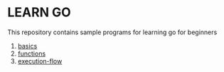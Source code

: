 # LEARN GO

This repository contains sample programs for learning go for beginners

1. [basics](01-basic/main.go)
2. [functions](02-functions/main.go)
3. [execution-flow](03-execution-flow/main.go)
